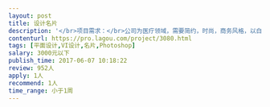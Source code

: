 ```yaml
---                
layout: post       
title: 设计名片           
description: '</br>项目需求：</br>公司为医疗领域，需要简约，时尚，商务风格，以白底为主</br>内容需要有：qq 微信 手机号 二维码</br>'     
contenturl: https://pro.lagou.com/project/3080.html      
tags: [平面设计,VI设计,名片,Photoshop]            
salary: 3000元以下          
publish_time: 2017-06-07 10:18:22         
review: 952人                   
apply: 1人                   
recommend: 1人                   
time_range: 小于1周              
---                 
```

